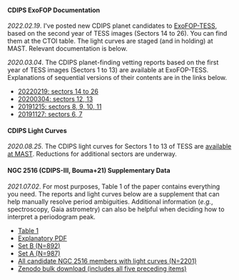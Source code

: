 #### CDIPS ExoFOP Documentation

_2022.02.19_.
I've posted new CDIPS planet candidates to
[ExoFOP-TESS](https://exofop.ipac.caltech.edu/tess/), based on the second year
of TESS images (Sectors 14 to 26).  You can find them at the CTOI table.  The
light curves are staged (and in holding) at MAST.  Relevant documentation is
below.

_2020.03.04_.
The CDIPS planet-finding vetting reports based on the first year of TESS images
(Sectors 1 to 13) are available at ExoFOP-TESS.  Explanations of sequential
versions of their contents are in the links below.

* [20220219: sectors 14 to 26](/cdips_documentation/20220219_vetting_report_description_document.pdf)
* [20200304: sectors 12, 13](/cdips_documentation/20200304_vetting_report_description_document.pdf)
* [20191215: sectors 8, 9, 10, 11](/cdips_documentation/20191215_vetting_report_description_document.pdf)
* [20191127: sectors 6, 7](/cdips_documentation/20191127_vetting_report_description_document.pdf)

#### CDIPS Light Curves

_2020.08.25_.
The CDIPS light curves for Sectors 1 to 13 of TESS are [available at
MAST](https://archive.stsci.edu/hlsp/cdips).
Reductions for additional sectors are underway.


#### NGC 2516 (CDIPS-III, Bouma+21) Supplementary Data

_2021.07.02_.
For most purposes, Table 1 of the paper contains everything you need. The
reports and light curves below are a supplement that can help manually resolve
period ambiguities. Additional information (_e.g._, spectroscopy, Gaia
astrometry) can also be helpful when deciding how to interpret a periodogram
peak.

* [Table 1](https://www.dropbox.com/s/he9o9q6cbubej68/table1.csv?dl=0)
* [Explanatory PDF](https://www.dropbox.com/s/bp2weiklfgqhow4/EXAMPLE.pdf?dl=0)
* [Set B (N=892)](https://www.dropbox.com/sh/umltoz1s0l28rkm/AAB98YESHe_6puafDs_rnKy4a?dl=0)
* [Set A (N=987)](https://www.dropbox.com/sh/3q1af4tfmhz23ix/AAAevr_BvV3FtSDM9Rc0WTkea?dl=0)
* [All candidate NGC 2516 members with light curves (N=2201)](https://www.dropbox.com/sh/5untzjtjf9x7kml/AACRPee7FXN-bXU7YmVz6aE3a?dl=0)
* [Zenodo bulk download (includes all five preceding items)](https://doi.org/10.5281/zenodo.5143814)
